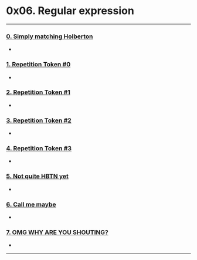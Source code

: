 # 0x06. Regular expression


---

### [0. Simply matching Holberton](./0-simply_match_holberton.rb)
* 


### [1. Repetition Token #0](./1-repetition_token_0.rb)
* 


### [2. Repetition Token #1](./2-repetition_token_1.rb)
* 


### [3. Repetition Token #2](./3-repetition_token_2.rb)
* 


### [4. Repetition Token #3](./4-repetition_token_3.rb)
* 


### [5. Not quite HBTN yet](./5-beginning_and_end.rb)
* 


### [6. Call me maybe](./6-phone_number.rb)
* 


### [7. OMG WHY ARE YOU SHOUTING?](./7-OMG_WHY_ARE_YOU_SHOUTING.rb)
* 

---
